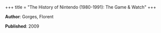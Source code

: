 +++
title = "The History of Nintendo (1980-1991): The Game & Watch"
+++



**Author**: Gorges, Florent

**Published**: 2009
